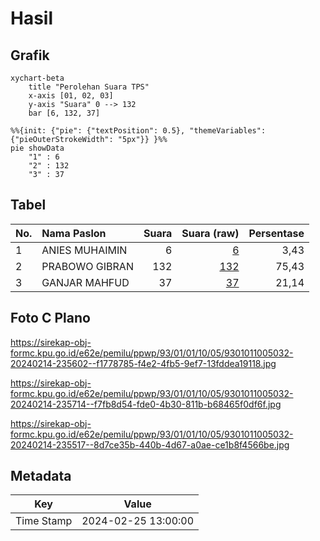 # Hasil

## Grafik

```mermaid
xychart-beta
    title "Perolehan Suara TPS"
    x-axis [01, 02, 03]
    y-axis "Suara" 0 --> 132
    bar [6, 132, 37]
```

```mermaid
%%{init: {"pie": {"textPosition": 0.5}, "themeVariables": {"pieOuterStrokeWidth": "5px"}} }%%
pie showData
    "1" : 6
    "2" : 132
    "3" : 37
```

## Tabel

| No. | Nama Paslon    | Suara | Suara (raw) | Persentase |
|:--- |:-------------- | -----:| -----------:| ----------:|
| 1   | ANIES MUHAIMIN | 6     | [6][p-1]    | 3,43       |
| 2   | PRABOWO GIBRAN | 132   | [132][p-2]  | 75,43      |
| 3   | GANJAR MAHFUD  | 37    | [37][p-3]   | 21,14      |


[p-1]: https://github.com/gigit-pemilu/pemilu-2024-93-papua-selatan/blob/main/pilpres/hitung-suara/sub/93-papua-selatan/sub/01-merauke/sub/01-merauke/sub/1005-maro/sub/032-tps/sub/paslon-1.txt
[p-2]: https://github.com/gigit-pemilu/pemilu-2024-93-papua-selatan/blob/main/pilpres/hitung-suara/sub/93-papua-selatan/sub/01-merauke/sub/01-merauke/sub/1005-maro/sub/032-tps/sub/paslon-2.txt
[p-3]: https://github.com/gigit-pemilu/pemilu-2024-93-papua-selatan/blob/main/pilpres/hitung-suara/sub/93-papua-selatan/sub/01-merauke/sub/01-merauke/sub/1005-maro/sub/032-tps/sub/paslon-3.txt

## Foto C Plano

https://sirekap-obj-formc.kpu.go.id/e62e/pemilu/ppwp/93/01/01/10/05/9301011005032-20240214-235602--f1778785-f4e2-4fb5-9ef7-13fddea19118.jpg

https://sirekap-obj-formc.kpu.go.id/e62e/pemilu/ppwp/93/01/01/10/05/9301011005032-20240214-235714--f7fb8d54-fde0-4b30-811b-b68465f0df6f.jpg

https://sirekap-obj-formc.kpu.go.id/e62e/pemilu/ppwp/93/01/01/10/05/9301011005032-20240214-235517--8d7ce35b-440b-4d67-a0ae-ce1b8f4566be.jpg


## Metadata

| Key        | Value               |
| ---------- | ------------------- |
| Time Stamp | 2024-02-25 13:00:00 |



